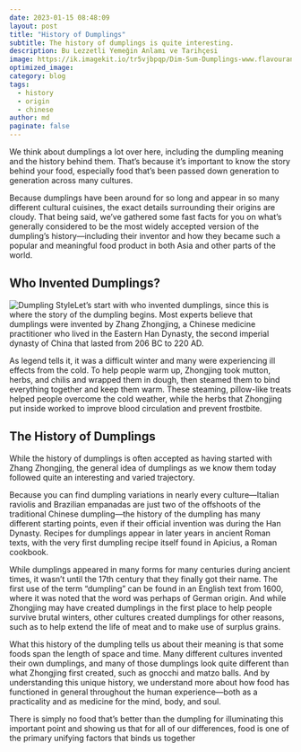 ```yaml
---
date: 2023-01-15 08:48:09
layout: post
title: "History of Dumplings"
subtitle: The history of dumplings is quite interesting.
description: Bu Lezzetli Yemeğin Anlamı ve Tarihçesi
image: https://ik.imagekit.io/tr5vjbpqp/Dim-Sum-Dumplings-www.flavourand.jpg?ik-sdk-version=javascript-1.4.3&updatedAt=1673775794643
optimized_image:
category: blog
tags:
  - history
  - origin
  - chinese
author: md
paginate: false
---
```


We think about dumplings a lot over here, including the dumpling meaning and the history behind them. That’s because it’s important to know the story behind your food, especially food that’s been passed down generation to generation across many cultures.

Because dumplings have been around for so long and appear in so many different cultural cuisines, the exact details surrounding their origins are cloudy. That being said, we’ve gathered some fast facts for you on what’s generally considered to be the most widely accepted version of the dumpling’s history—including their inventor and how they became such a popular and meaningful food product in both Asia and other parts of the world.


## Who Invented Dumplings?
![Dumpling Style](https://ik.imagekit.io/tr5vjbpqp/Dumpling-Meaning.png?ik-sdk-version=javascript-1.4.3&updatedAt=1673775920854)Let’s start with who invented dumplings, since this is where the story of the dumpling begins. Most experts believe that dumplings were invented by Zhang Zhongjing, a Chinese medicine practitioner who lived in the Eastern Han Dynasty, the second imperial dynasty of China that lasted from 206 BC to 220 AD.

As legend tells it, it was a difficult winter and many were experiencing ill effects from the cold. To help people warm up, Zhongjing took mutton, herbs, and chilis and wrapped them in dough, then steamed them to bind everything together and keep them warm. These steaming, pillow-like treats helped people overcome the cold weather, while the herbs that Zhongjing put inside worked to improve blood circulation and prevent frostbite.


## The History of Dumplings
While the history of dumplings is often accepted as having started with Zhang Zhongjing, the general idea of dumplings as we know them today followed quite an interesting and varied trajectory.

Because you can find dumpling variations in nearly every culture—Italian raviolis and Brazilian empanadas are just two of the offshoots of the traditional Chinese dumpling—the history of the dumpling has many different starting points, even if their official invention was during the Han Dynasty. Recipes for dumplings appear in later years in ancient Roman texts, with the very first dumpling recipe itself found in Apicius, a Roman cookbook.

While dumplings appeared in many forms for many centuries during ancient times, it wasn’t until the 17th century that they finally got their name. The first use of the term “dumpling” can be found in an English text from 1600, where it was noted that the word was perhaps of German origin. And while Zhongjing may have created dumplings in the first place to help people survive brutal winters, other cultures created dumplings for other reasons, such as to help extend the life of meat and to make use of surplus grains.

What this history of the dumpling tells us about their meaning is that some foods span the length of space and time. Many different cultures invented their own dumplings, and many of those dumplings look quite different than what Zhongjing first created, such as gnocchi and matzo balls. And by understanding this unique history, we understand more about how food has functioned in general throughout the human experience—both as a practicality and as medicine for the mind, body, and soul.

There is simply no food that’s better than the dumpling for illuminating this important point and showing us that for all of our differences, food is one of the primary unifying factors that binds us together
